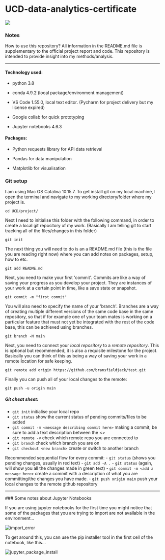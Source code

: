 
  

# UCD-data-analytics-certificate

  

![](https://exo-demo-image-hosting.s3-ap-southeast-2.amazonaws.com/Screen+Shot+2021-04-07+at+7.13.42+am.png)

  

### Notes

  

How to use this repository? All information in the README.md file is supplementary to the official project report and code. This repository is intended to provide insight into my methods/analysis.

  

<hr>

  

#### Technology used:

  

- python 3.8

  

- conda 4.9.2 (local package/environment management)

  

- VS Code 1.55.0, local text editor. (Pycharm for project delivery but my license expired)

  

- Google collab for quick prototyping

  

- Jupyter notebooks 4.6.3

  

  

#### Packages:

  

- Python requests library for API data retrieval

  

- Pandas for data manipulation

  

- Matplotlib for visualisation

  

  

### Git setup

I am using Mac OS Catalina 10.15.7. To get install git on my local machine, I open the terminal and navigate to my working directory/folder where my project is.
 
```
cd UCD/project/
```
Next I need to initialise this folder with the following command, in order to create a local git repository of my work. (Basically I am telling git to start tracking all of the files/changes in this folder)
```
git init
```
The next thing you will need to do is an a README.md file (this is the file you are reading right now) where you can add notes on packages, setup, how to etc. 
```
git add README.md
```
Next, you need to make your first 'commit'. Commits are like a way of saving your progress as you develop your project. They are instances of your work at a certain point in time, like a save state or snapshot. 
```
git commit -m "first commit"
```
You will also need to specify the name of your 'branch'. Branches are a way of creating multiple different versions of the same code base in the same repository, so that if for example one of your team mates is working on a particular feature that must not yet be integrated with the rest of the code base, this can be achieved using branches.
```
git branch -M main
```  
Next, you need to connect your *local repository* to a *remote repository*. This is optional but recommended, it is also a requisite milestone for the project. Basically you can think of this as being a way of saving your work in a remote location for safe keeping. 
```
git remote add origin https://github.com/bransfieldjack/test.git
```
Finally you can push all of your local changes to the remote:
```
git push -u origin main
```
##### Git cheat sheet:
- ```git init``` initialise your local repo
- ```git status``` show the current status of pending commits/files to be added
- ```git commit -m <message describing commit here>``` making a commit, be sure to add a text description between the <>
- ```git remote -v``` check which remote repo you are connected to 
- ```git branch``` check which branch you are on
- ```git checkout <new branch>``` create or switch to another branch

Recommended sequential flow for every commit: 
		- ```git status``` (shows you pending changes, usually in red text)
		- ```git add -A .```
		- ```git status``` (again, will show you all the changes made in green text)
		- ```git commit -m <add a message here>``` create a commit with a description of what you are committing/the changes you have made.
		- ```git push origin main``` push your local changes to the remote github repository
<hr>
### Some notes about Jupyter Notebooks

  

If you are using jupyter notebooks for the first time you might notice that some of the packages that you are trying to import are not available in the environment...

  

  

![import_error](https://exo-demo-image-hosting.s3-ap-southeast-2.amazonaws.com/Screen+Shot+2021-04-07+at+7.37.11+am.png)

  

To get around this, you can use the pip installer tool in the first cell of the notebook, like this...

  

![jupyter_package_install](https://exo-demo-image-hosting.s3-ap-southeast-2.amazonaws.com/Screen+Shot+2021-04-07+at+7.39.03+am.png)